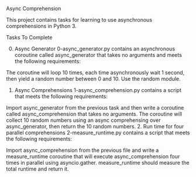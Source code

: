Async Comprehension

This project contains tasks for learning to use asynchronous comprehensions in Python 3.


Tasks To Complete

0. Async Generator
0-async_generator.py contains an asynchronous coroutine called async_generator that takes no arguments and meets the following requirements:

The coroutine will loop 10 times, each time asynchronously wait 1 second, then yield a random number between 0 and 10.
Use the random module.
 1. Async Comprehensions
1-async_comprehension.py contains a script that meets the following requirements:

Import async_generator from the previous task and then write a coroutine called async_comprehension that takes no arguments.
The coroutine will collect 10 random numbers using an async comprehensing over async_generator, then return the 10 random numbers.
 2. Run time for four parallel comprehensions
2-measure_runtime.py contains a script that meets the following requirements:

Import async_comprehension from the previous file and write a measure_runtime coroutine that will execute async_comprehension four times in parallel using asyncio.gather.
measure_runtime should measure the total runtime and return it.
